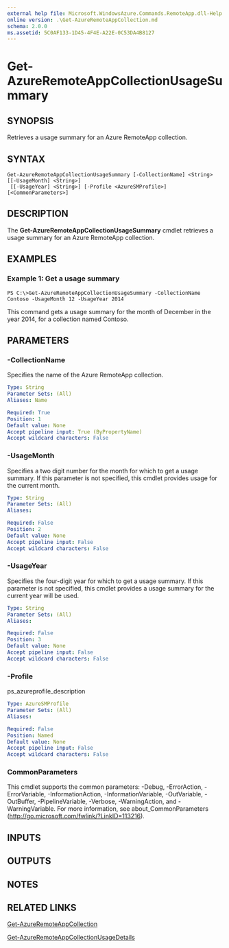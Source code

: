 ```yaml
---
external help file: Microsoft.WindowsAzure.Commands.RemoteApp.dll-Help.xml
online version: .\Get-AzureRemoteAppCollection.md
schema: 2.0.0
ms.assetid: 5C0AF133-1D45-4F4E-A22E-0C53DA4B8127
---
```


# Get-AzureRemoteAppCollectionUsageSummary

## SYNOPSIS
Retrieves a usage summary for an Azure RemoteApp collection.

## SYNTAX

```
Get-AzureRemoteAppCollectionUsageSummary [-CollectionName] <String> [[-UsageMonth] <String>]
 [[-UsageYear] <String>] [-Profile <AzureSMProfile>] [<CommonParameters>]
```

## DESCRIPTION
The **Get-AzureRemoteAppCollectionUsageSummary** cmdlet retrieves a usage summary for an Azure RemoteApp collection.

## EXAMPLES

### Example 1: Get a usage summary
```
PS C:\>Get-AzureRemoteAppCollectionUsageSummary -CollectionName Contoso -UsageMonth 12 -UsageYear 2014
```

This command gets a usage summary for the month of December in the year 2014, for a collection named Contoso.

## PARAMETERS

### -CollectionName
Specifies the name of the Azure RemoteApp collection.

```yaml
Type: String
Parameter Sets: (All)
Aliases: Name

Required: True
Position: 1
Default value: None
Accept pipeline input: True (ByPropertyName)
Accept wildcard characters: False
```

### -UsageMonth
Specifies a two digit number for the month for which to get a usage summary.
If this parameter is not specified, this cmdlet provides usage for the current month.

```yaml
Type: String
Parameter Sets: (All)
Aliases: 

Required: False
Position: 2
Default value: None
Accept pipeline input: False
Accept wildcard characters: False
```

### -UsageYear
Specifies the four-digit year for which to get a usage summary.
If this parameter is not specified, this cmdlet provides a usage summary for the current year will be used.

```yaml
Type: String
Parameter Sets: (All)
Aliases: 

Required: False
Position: 3
Default value: None
Accept pipeline input: False
Accept wildcard characters: False
```

### -Profile
ps_azureprofile_description

```yaml
Type: AzureSMProfile
Parameter Sets: (All)
Aliases: 

Required: False
Position: Named
Default value: None
Accept pipeline input: False
Accept wildcard characters: False
```

### CommonParameters
This cmdlet supports the common parameters: -Debug, -ErrorAction, -ErrorVariable, -InformationAction, -InformationVariable, -OutVariable, -OutBuffer, -PipelineVariable, -Verbose, -WarningAction, and -WarningVariable. For more information, see about_CommonParameters (http://go.microsoft.com/fwlink/?LinkID=113216).

## INPUTS

## OUTPUTS

## NOTES

## RELATED LINKS

[Get-AzureRemoteAppCollection](./Get-AzureRemoteAppCollection.md)

[Get-AzureRemoteAppCollectionUsageDetails](./Get-AzureRemoteAppCollectionUsageDetails.md)


